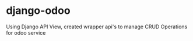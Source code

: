 # django-odoo
Using Django API View, created wrapper api's to manage CRUD Operations for odoo service
